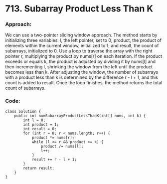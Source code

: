 # 713. Subarray Product Less Than K

### Approach:
We can use a two-pointer sliding window approach. The method starts by initializing three variables: l, the left pointer, set to 0; product, the product of elements within the current window, initialized to 1; and result, the count of subarrays, initialized to 0. Use a loop to traverse the array with the right pointer r, multiplying the product by nums[r] on each iteration. If the product exceeds or equals k, the product is adjusted by dividing it by nums[l] and then incrementing l, shrinking the window from the left until the product becomes less than k. After adjusting the window, the number of subarrays with a product less than k is determined by the difference r - l + 1, and this count is added to result. Once the loop finishes, the method returns the total count of subarrays.

### Code:
```
class Solution {
    public int numSubarrayProductLessThanK(int[] nums, int k) {
        int l = 0;
        int product = 1;
        int result = 0;
        for (int r = 0; r < nums.length; r++) {
            product *= nums[r];
            while (l <= r && product >= k) {
                product /= nums[l];
                l++;
            }
            result += r - l + 1;
        }
        return result;
    }
}
```